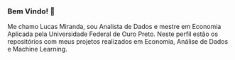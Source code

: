 ### Bem Vindo! 👋

Me chamo Lucas Miranda, sou Analista de Dados e mestre em Economia Aplicada pela Universidade Federal de Ouro Preto. Neste perfil estão os repositórios com meus projetos realizados em Economia, Análise de Dados e Machine Learning.

